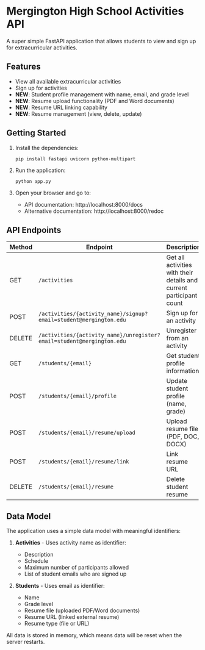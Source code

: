 # Mergington High School Activities API

A super simple FastAPI application that allows students to view and sign up for extracurricular activities.

## Features

- View all available extracurricular activities
- Sign up for activities
- **NEW**: Student profile management with name, email, and grade level
- **NEW**: Resume upload functionality (PDF and Word documents)
- **NEW**: Resume URL linking capability
- **NEW**: Resume management (view, delete, update)

## Getting Started

1. Install the dependencies:

   ```
   pip install fastapi uvicorn python-multipart
   ```

2. Run the application:

   ```
   python app.py
   ```

3. Open your browser and go to:
   - API documentation: http://localhost:8000/docs
   - Alternative documentation: http://localhost:8000/redoc

## API Endpoints

| Method | Endpoint                                                          | Description                                                         |
| ------ | ----------------------------------------------------------------- | ------------------------------------------------------------------- |
| GET    | `/activities`                                                     | Get all activities with their details and current participant count |
| POST   | `/activities/{activity_name}/signup?email=student@mergington.edu` | Sign up for an activity                                             |
| DELETE | `/activities/{activity_name}/unregister?email=student@mergington.edu` | Unregister from an activity                                        |
| GET    | `/students/{email}`                                               | Get student profile information                                      |
| POST   | `/students/{email}/profile`                                       | Update student profile (name, grade)                                |
| POST   | `/students/{email}/resume/upload`                                 | Upload resume file (PDF, DOC, DOCX)                                 |
| POST   | `/students/{email}/resume/link`                                   | Link resume URL                                                      |
| DELETE | `/students/{email}/resume`                                        | Delete student resume                                                |

## Data Model

The application uses a simple data model with meaningful identifiers:

1. **Activities** - Uses activity name as identifier:

   - Description
   - Schedule
   - Maximum number of participants allowed
   - List of student emails who are signed up

2. **Students** - Uses email as identifier:
   - Name
   - Grade level
   - Resume file (uploaded PDF/Word documents)
   - Resume URL (linked external resume)
   - Resume type (file or URL)

All data is stored in memory, which means data will be reset when the server restarts.

